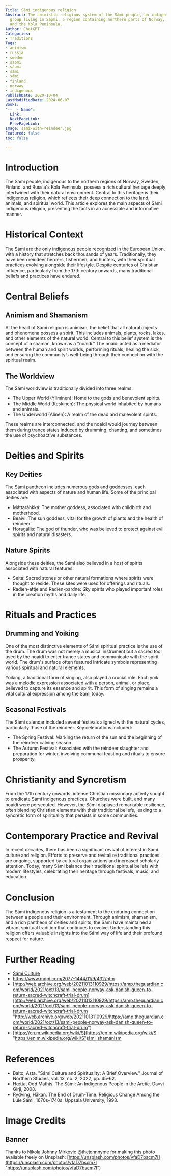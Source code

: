 ```yaml
---
Title: Sámi indigenous religion
Abstract: The animistic religious system of the Sámi people, an indigenous Finno-Ugric-speaking
  group living in Sápmi, a region containing northern parts of Norway, Sweden, Finland
  and the Kola Peninsula.
Author: ChatGPT
Categories:
- Traditions
Tags:
- animism
- russia
- sweden
- sapmi
- sápmi
- sami
- sámi
- finland
- norway
- indigenous
PublishDate: 2020-10-04
LastModifiedDate: 2024-06-07
Books: 
"--  - Name":
  Link: 
  NextPageLink: 
  PrevPageLink: 
Image: sami-with-reindeer.jpg
Featured: false
toc: false

---
```

# Introduction
The Sámi people, indigenous to the northern regions of Norway, Sweden, Finland, and Russia's Kola Peninsula, possess a rich cultural heritage deeply intertwined with their natural environment. Central to this heritage is their indigenous religion, which reflects their deep connection to the land, animals, and spiritual world. This article explores the main aspects of Sámi indigenous religion, presenting the facts in an accessible and informative manner.

# Historical Context
The Sámi are the only indigenous people recognized in the European Union, with a history that stretches back thousands of years. Traditionally, they have been reindeer herders, fishermen, and hunters, with their spiritual practices evolving alongside their lifestyle. Despite centuries of Christian influence, particularly from the 17th century onwards, many traditional beliefs and practices have endured.

# Central Beliefs
## Animism and Shamanism
At the heart of Sámi religion is animism, the belief that all natural objects and phenomena possess a spirit. This includes animals, plants, rocks, lakes, and other elements of the natural world. Central to this belief system is the concept of a shaman, known as a "noaidi." The noaidi acted as a mediator between the human and spirit worlds, performing rituals, healing the sick, and ensuring the community’s well-being through their connection with the spiritual realm.

## The Worldview
The Sámi worldview is traditionally divided into three realms:
* The Upper World (Yliminen): Home to the gods and benevolent spirits.
* The Middle World (Keskinen): The physical world inhabited by humans and animals.
* The Underworld (Alinen): A realm of the dead and malevolent spirits.

These realms are interconnected, and the noaidi would journey between them during trance states induced by drumming, chanting, and sometimes the use of psychoactive substances.

# Deities and Spirits
## Key Deities
The Sámi pantheon includes numerous gods and goddesses, each associated with aspects of nature and human life. Some of the principal deities are:
* Máttaráhkká: The mother goddess, associated with childbirth and motherhood.
* Beaivi: The sun goddess, vital for the growth of plants and the health of reindeer.
* Horagállis: The god of thunder, who was believed to protect against evil spirits and natural disasters.

## Nature Spirits
Alongside these deities, the Sámi also believed in a host of spirits associated with natural features:
* Seita: Sacred stones or other natural formations where spirits were thought to reside. These sites were used for offerings and rituals.
* Radien-attje and Radien-pardne: Sky spirits who played important roles in the creation myths and daily life.

# Rituals and Practices
## Drumming and Yoiking
One of the most distinctive elements of Sámi spiritual practice is the use of the drum. The drum was not merely a musical instrument but a sacred tool used by the noaidi to enter trance states and communicate with the spirit world. The drum's surface often featured intricate symbols representing various spiritual and natural elements.

Yoiking, a traditional form of singing, also played a crucial role. Each yoik was a melodic expression associated with a person, animal, or place, believed to capture its essence and spirit. This form of singing remains a vital cultural expression among the Sámi today.

## Seasonal Festivals
The Sámi calendar included several festivals aligned with the natural cycles, particularly those of the reindeer. Key celebrations included:
* The Spring Festival: Marking the return of the sun and the beginning of the reindeer calving season.
* The Autumn Festival: Associated with the reindeer slaughter and preparation for winter, involving communal feasting and rituals to ensure prosperity.

# Christianity and Syncretism
From the 17th century onwards, intense Christian missionary activity sought to eradicate Sámi indigenous practices. Churches were built, and many noaidi were persecuted. However, the Sámi displayed remarkable resilience, often blending Christian elements with their traditional beliefs, leading to a syncretic form of spirituality that persists in some communities.

# Contemporary Practice and Revival
In recent decades, there has been a significant revival of interest in Sámi culture and religion. Efforts to preserve and revitalize traditional practices are ongoing, supported by cultural organizations and increased scholarly attention. Today, many Sámi balance their traditional spiritual beliefs with modern lifestyles, celebrating their heritage through festivals, music, and education.

# Conclusion
The Sámi indigenous religion is a testament to the enduring connection between a people and their environment. Through animism, shamanism, and a rich pantheon of deities and spirits, the Sámi have maintained a vibrant spiritual tradition that continues to evolve. Understanding this religion offers valuable insights into the Sámi way of life and their profound respect for nature.

# Further Reading
* [Sámi Culture](https://www.samiculture.com/)
* https://www.mdpi.com/2077-1444/11/9/432/htm
* [http://web.archive.org/web/20211013110929/https://amp.theguardian.com/world/2021/oct/13/sami-people-norway-ask-danish-queen-to-return-sacred-witchcraft-trial-drum](http://web.archive.org/web/20211013110929/https://amp.theguardian.com/world/2021/oct/13/sami-people-norway-ask-danish-queen-to-return-sacred-witchcraft-trial-drum "http://web.archive.org/web/20211013110929/https://amp.theguardian.com/world/2021/oct/13/sami-people-norway-ask-danish-queen-to-return-sacred-witchcraft-trial-drum")
* [https://en.m.wikipedia.org/wiki/S](https://en.m.wikipedia.org/wiki/S "https://en.m.wikipedia.org/wiki/S")ámi_shamanism

# References
* Balto, Asta. "Sámi Culture and Spirituality: A Brief Overview." Journal of Northern Studies, vol. 13, no. 2, 2022, pp. 45-62.
* Hætta, Odd Mathis. The Sámi: An Indigenous People in the Arctic. Davvi Girji, 2008.
* Rydving, Håkan. The End of Drum-Time: Religious Change Among the Lule Sámi, 1670s-1740s. Uppsala University, 1993.

# Image Credits

## Banner
Thanks to Nikola Johnny Mirkovic @thejohnnyme for making this photo available freely on Unsplash: [https://unsplash.com/photos/vfaD7bscm7I](https://unsplash.com/photos/vfaD7bscm7I "https://unsplash.com/photos/vfaD7bscm7I")
